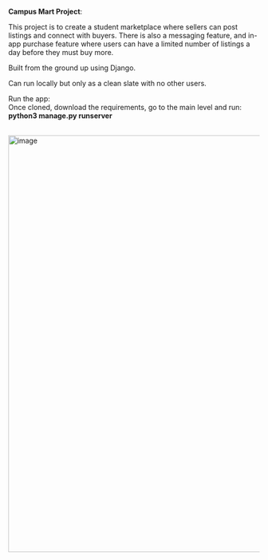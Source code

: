 <b>Campus Mart Project</b>:

This project is to create a student marketplace where sellers can post listings and connect with buyers. There is also a messaging feature, and in-app purchase feature where users can have a limited number of listings a day before they must buy more.

Built from the ground up using Django. 

Can run locally but only as a clean slate with no other users. 

Run the app:<br/>
Once cloned, download the requirements, go to the main level and run:<br/>
<b>python3 manage.py runserver</b><br/>
<br/>

<img width="1716" height="836" alt="image" src="https://github.com/user-attachments/assets/2a07ac07-25e6-429f-833c-3abe7aedc708" />

